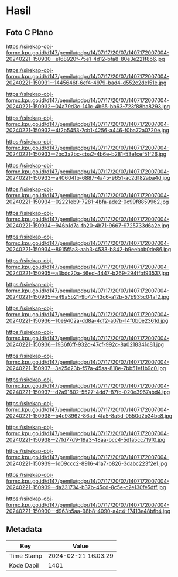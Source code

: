 # Hasil

## Foto C Plano

https://sirekap-obj-formc.kpu.go.id/d147/pemilu/pdpr/14/07/17/20/07/1407172007004-20240221-150930--e168920f-75e1-4d12-bfa8-80e3e221f8b6.jpg

https://sirekap-obj-formc.kpu.go.id/d147/pemilu/pdpr/14/07/17/20/07/1407172007004-20240221-150931--1445646f-6ef4-4979-bad4-d552c2de151e.jpg

https://sirekap-obj-formc.kpu.go.id/d147/pemilu/pdpr/14/07/17/20/07/1407172007004-20240221-150932--04a79d3c-141c-4b65-bb63-723f88ba8293.jpg

https://sirekap-obj-formc.kpu.go.id/d147/pemilu/pdpr/14/07/17/20/07/1407172007004-20240221-150932--4f2b5453-7cb1-4256-a446-f0ba72a0720e.jpg

https://sirekap-obj-formc.kpu.go.id/d147/pemilu/pdpr/14/07/17/20/07/1407172007004-20240221-150933--2bc3a2bc-cba2-4b6e-b281-53e1cef51f26.jpg

https://sirekap-obj-formc.kpu.go.id/d147/pemilu/pdpr/14/07/17/20/07/1407172007004-20240221-150933--a40604fb-6887-4a45-9651-ac2d182aba4d.jpg

https://sirekap-obj-formc.kpu.go.id/d147/pemilu/pdpr/14/07/17/20/07/1407172007004-20240221-150934--02221eb9-7281-4bfa-ade2-0c99f8859962.jpg

https://sirekap-obj-formc.kpu.go.id/d147/pemilu/pdpr/14/07/17/20/07/1407172007004-20240221-150934--946b1d7a-fb20-4b71-9667-9725733d6a2e.jpg

https://sirekap-obj-formc.kpu.go.id/d147/pemilu/pdpr/14/07/17/20/07/1407172007004-20240221-150934--8915f5a3-aab3-4533-b842-b9eebbb0de86.jpg

https://sirekap-obj-formc.kpu.go.id/d147/pemilu/pdpr/14/07/17/20/07/1407172007004-20240221-150935--a3bdc20a-46ed-4447-b269-294ffbf93537.jpg

https://sirekap-obj-formc.kpu.go.id/d147/pemilu/pdpr/14/07/17/20/07/1407172007004-20240221-150935--e49a5b21-9b47-43c6-a12b-57b935c04af2.jpg

https://sirekap-obj-formc.kpu.go.id/d147/pemilu/pdpr/14/07/17/20/07/1407172007004-20240221-150936--10e9402a-dd8a-4df2-a07b-14f0b0e2361d.jpg

https://sirekap-obj-formc.kpu.go.id/d147/pemilu/pdpr/14/07/17/20/07/1407172007004-20240221-150936--1936f6ff-932c-47cf-992c-8a0218341d81.jpg

https://sirekap-obj-formc.kpu.go.id/d147/pemilu/pdpr/14/07/17/20/07/1407172007004-20240221-150937--3e25d23b-f57a-45aa-818e-7bb51ef1b9c0.jpg

https://sirekap-obj-formc.kpu.go.id/d147/pemilu/pdpr/14/07/17/20/07/1407172007004-20240221-150937--d2a91802-5527-4dd7-87fc-020e3967abd4.jpg

https://sirekap-obj-formc.kpu.go.id/d147/pemilu/pdpr/14/07/17/20/07/1407172007004-20240221-150938--b4c98962-86ad-4fa5-8a5d-0550d2b34bc8.jpg

https://sirekap-obj-formc.kpu.go.id/d147/pemilu/pdpr/14/07/17/20/07/1407172007004-20240221-150938--27fd77d9-19a3-48aa-bcc4-5dfa5cc719f0.jpg

https://sirekap-obj-formc.kpu.go.id/d147/pemilu/pdpr/14/07/17/20/07/1407172007004-20240221-150939--1d09ccc2-8916-41a7-b826-3dabc223f2e1.jpg

https://sirekap-obj-formc.kpu.go.id/d147/pemilu/pdpr/14/07/17/20/07/1407172007004-20240221-150939--da231734-b37b-45cd-8c5e-c2e130fe5dff.jpg

https://sirekap-obj-formc.kpu.go.id/d147/pemilu/pdpr/14/07/17/20/07/1407172007004-20240221-150930--d963b5aa-98b8-4090-a4c4-17413e48bfb4.jpg


## Metadata

| Key        | Value               |
| ---------- | ------------------- |
| Time Stamp | 2024-02-21 16:03:29 |
| Kode Dapil | 1401                |



